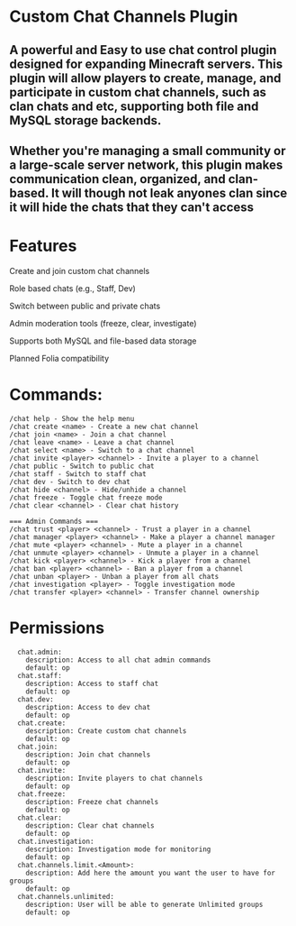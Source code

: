 # Custom Chat Channels Plugin

## A powerful and Easy to use chat control plugin designed for expanding Minecraft servers. This plugin will allow players to create, manage, and participate in custom chat channels, such as clan chats and etc, supporting both file and MySQL storage backends.

## Whether you're managing a small community or a large-scale server network, this plugin makes communication clean, organized, and clan-based. It will though not leak anyones clan since it will hide the chats that they can't access

# Features
  Create and join custom chat channels

  Role based chats (e.g., Staff, Dev)

  Switch between public and private chats

  Admin moderation tools (freeze, clear, investigate)

  Supports both MySQL and file-based data storage

  Planned Folia compatibility

# Commands:
```
/chat help - Show the help menu  
/chat create <name> - Create a new chat channel  
/chat join <name> - Join a chat channel  
/chat leave <name> - Leave a chat channel  
/chat select <name> - Switch to a chat channel  
/chat invite <player> <channel> - Invite a player to a channel  
/chat public - Switch to public chat  
/chat staff - Switch to staff chat  
/chat dev - Switch to dev chat  
/chat hide <channel> - Hide/unhide a channel  
/chat freeze - Toggle chat freeze mode  
/chat clear <channel> - Clear chat history  

=== Admin Commands ===  
/chat trust <player> <channel> - Trust a player in a channel  
/chat manager <player> <channel> - Make a player a channel manager  
/chat mute <player> <channel> - Mute a player in a channel  
/chat unmute <player> <channel> - Unmute a player in a channel  
/chat kick <player> <channel> - Kick a player from a channel  
/chat ban <player> <channel> - Ban a player from a channel  
/chat unban <player> - Unban a player from all chats  
/chat investigation <player> - Toggle investigation mode  
/chat transfer <player> <channel> - Transfer channel ownership  

```
# Permissions
```
  chat.admin:
    description: Access to all chat admin commands
    default: op
  chat.staff:
    description: Access to staff chat
    default: op
  chat.dev:
    description: Access to dev chat
    default: op
  chat.create:
    description: Create custom chat channels
    default: op
  chat.join:
    description: Join chat channels
    default: op
  chat.invite:
    description: Invite players to chat channels
    default: op
  chat.freeze:
    description: Freeze chat channels
    default: op
  chat.clear:
    description: Clear chat channels
    default: op
  chat.investigation:
    description: Investigation mode for monitoring
    default: op
  chat.channels.limit.<Amount>:
    description: Add here the amount you want the user to have for groups
    default: op
  chat.channels.unlimited:
    description: User will be able to generate Unlimited groups
    default: op
```
